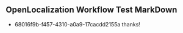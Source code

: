 ## OpenLocalization Workflow Test MarkDown
* 68016f9b-f457-4310-a0a9-17cacdd2155a 
thanks!<!--HONumber=Mar16_HO3-->
